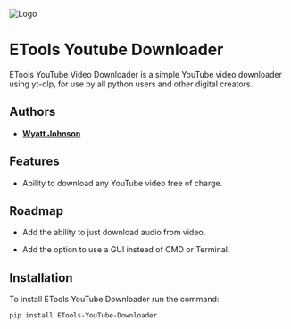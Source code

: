 
![Logo](https://i.ibb.co/80xDDsg/ETools-Logo.png)


# ETools Youtube Downloader

ETools YouTube Video Downloader is a simple YouTube video downloader using yt-dlp, for use by all python users and other digital creators.


## Authors

- [**Wyatt Johnson**](https://github.com/realendie)


## Features

- Ability to download any YouTube video free of charge.


## Roadmap

- Add the ability to just download audio from video.

- Add the option to use a GUI instead of CMD or Terminal.


## Installation

To install ETools YouTube Downloader run the command:

```
pip install ETools-YouTube-Downloader
```


    

